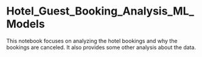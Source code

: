 # Hotel_Guest_Booking_Analysis_ML_Models
This notebook focuses on analyzing the hotel bookings and why the bookings are canceled. It also provides some other analysis about the data.

